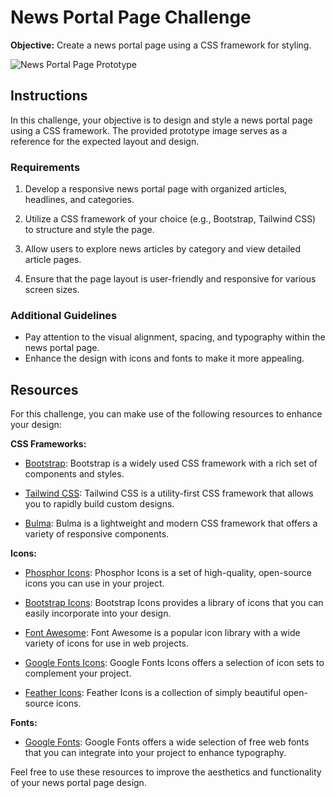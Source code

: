 # News Portal Page Challenge
**Objective:** Create a news portal page using a CSS framework for styling.

![News Portal Page Prototype](prototype.png)

## Instructions
In this challenge, your objective is to design and style a news portal page using a CSS framework. The provided prototype image serves as a reference for the expected layout and design.

### Requirements
1. Develop a responsive news portal page with organized articles, headlines, and categories.

2. Utilize a CSS framework of your choice (e.g., Bootstrap, Tailwind CSS) to structure and style the page.

3. Allow users to explore news articles by category and view detailed article pages.

4. Ensure that the page layout is user-friendly and responsive for various screen sizes.

### Additional Guidelines
- Pay attention to the visual alignment, spacing, and typography within the news portal page.
- Enhance the design with icons and fonts to make it more appealing.

## Resources
For this challenge, you can make use of the following resources to enhance your design:

**CSS Frameworks:**
  - [Bootstrap](https://getbootstrap.com/): Bootstrap is a widely used CSS framework with a rich set of components and styles.

  - [Tailwind CSS](https://tailwindcss.com/): Tailwind CSS is a utility-first CSS framework that allows you to rapidly build custom designs.

  - [Bulma](https://bulma.io/): Bulma is a lightweight and modern CSS framework that offers a variety of responsive components.

**Icons:**
  - [Phosphor Icons](https://phosphoricons.com/): Phosphor Icons is a set of high-quality, open-source icons you can use in your project.

  - [Bootstrap Icons](https://icons.getbootstrap.com/): Bootstrap Icons provides a library of icons that you can easily incorporate into your design.

  - [Font Awesome](https://fontawesome.com/): Font Awesome is a popular icon library with a wide variety of icons for use in web projects.

  - [Google Fonts Icons](https://fonts.google.com/icons): Google Fonts Icons offers a selection of icon sets to complement your project.

  - [Feather Icons](https://feathericons.com/): Feather Icons is a collection of simply beautiful open-source icons.

**Fonts:**
  - [Google Fonts](https://fonts.google.com/): Google Fonts offers a wide selection of free web fonts that you can integrate into your project to enhance typography.

Feel free to use these resources to improve the aesthetics and functionality of your news portal page design.
